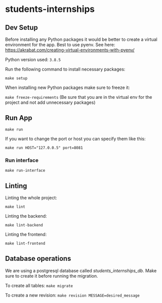 # students-internships

## Dev Setup

Before installing any Python packages it would be better to create a virtual environment for the app. Best to use pyenv.
See here: https://akrabat.com/creating-virtual-environments-with-pyenv/

Python version used: `3.8.5`

Run the following command to install necessary packages:

`make setup`

When installing new Python packages make sure to freeze it:

`make freeze-requirements`
(Be sure that you are in the virtual env for the project and not add unnecessary packages)


## Run App

`make run`
 
 If you want to change the port or host you can specify them like this:
 
 `make run HOST="127.0.0.5" port=8081`

### Run interface

`make run-interface`

## Linting
Linting the whole project:

`make lint`

Linting the backend:

`make lint-backend`

Linting the frontend:

`make lint-frontend`


## Database operations

We are using a postgresql database called _students_internships_db_. Make sure to create it before running the migration.

To create all tables:
`make migrate`

To create a new revision:
`make revision MESSAGE=desired_message`

